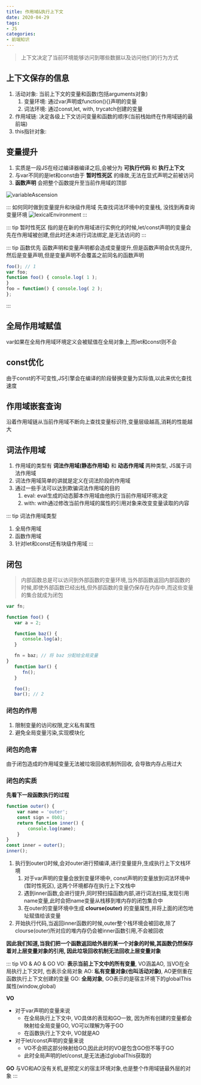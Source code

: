 ```yaml
---
title: 作用域&执行上下文
date: 2020-04-29
tags:
- JS
categories:
- 前端知识
---
```


> 上下文决定了当前环境能够访问到哪些数据以及访问他们的行为方式

## 上下文保存的信息
1. 活动对象: 当前上下文的变量和函数(包括arguments对象)
   1. 变量环境: 通过var声明或function(){}声明的变量
   2. 词法环境: 通过const,let, with, trycatch创建的变量
2. 作用域链: 决定各级上下文访问变量和函数的顺序(当前栈始终在作用域链的最前端)
3. this指针对象: 

## 变量提升
1. 实质是一段JS在经过编译器编译之后,会被分为 __可执行代码__ 和 __执行上下文__
2. 与var不同的是let和const由于 __暂时性死区__ 的缘故,无法在显式声明之前被访问
3. __函数声明__ 会把整个函数提升至当前作用域的顶部

<img :src="$withBase('/js/variableAscension.png')" alt="variableAscension">

::: 如何同时做到变量提升和块级作用域
先查找词法环境中的变量栈, 没找到再查询变量环境
<img :src="$withBase('/js/lexicalEnvironment.png')" alt="lexicalEnvironment">
:::

::: tip 暂时性死区
指的是在新的作用域进行实例化的时候,let/const声明的变量会先在作用域被创建,但此时还未进行词法绑定,是无法访问的
:::

::: tip 函数优先
函数声明和变量声明都会造成变量提升,但是函数声明会优先提升,然后是变量声明,但是变量声明不会覆盖之前同名的函数声明
```js
foo(); // 1
var foo;
function foo() { console.log( 1 );
}
foo = function() { console.log( 2 );
};
```
:::

## 全局作用域赋值
var如果在全局作用域环境定义会被赋值在全局对象上,而let和const则不会

## const优化
由于const的不可变性,JS引擎会在编译的阶段替换变量为实际值,以此来优化查找速度

## 作用域嵌套查询
沿着作用域链从当前作用域不断向上查找变量标识符,变量层级越高,消耗的性能越大

## 词法作用域
1. 作用域的类型有 __词法作用域(静态作用域)__ 和 __动态作用域__ 两种类型, JS属于词法作用域
2. 词法作用域简单的讲就是定义在词法阶段的作用域
3. 通过一些手法可以达到欺骗词法作用域的目的
   1. eval: eval生成的动态脚本作用域由他执行当前作用域环境决定
   2. with: with通过修改当前作用域的属性的引用对象来改变变量读取的内容

::: tip 词法作用域类型
1. 全局作用域
2. 函数作用域
3. 针对let和const还有块级作用域
:::

## 闭包
> 内部函数总是可以访问到外部函数的变量环境,当外部函数返回内部函数的时候,即使外部函数已经出栈,但外部函数的变量仍保存在内存中,而这些变量的集合就成为闭包

```js
var fn;

function foo() {
   var a = 2;

   function baz() {
      console.log(a);
   }

   fn = baz; // 将 baz 分配给全局变量 
}
   function bar() {
      fn();
   }

   foo();
   bar(); // 2
```
### 闭包的作用
1. 限制变量的访问权限,定义私有属性
2. 避免全局变量污染,实现模块化

### 闭包的危害
由于闭包造成的作用域变量无法被垃圾回收机制所回收, 会导致内存占用过大

### 闭包的实质
**先看下一段函数执行的过程**
```javascript
function outer() {
    var name = 'outer';
    const sign = 0b01;
    return function inner() {
        console.log(name);
    }
}
const inner = outer();
inner();
```
1. 执行到outer()时候,会对outer进行预编译,进行变量提升,生成执行上下文栈环境
   1. 对于var声明的变量会放到变量环境中, const声明的变量放到词法环境中(暂时性死区), 这两个环境都存在执行上下文栈中
   2. 遇到inner函数,会进行提升,同时预扫描函数内部,进行词法扫描,发现引用name变量,此时会把name变量从栈移到堆内存的闭包集合中
   3. 在outer的变量环境中生成 __clourse(outer)__ 的变量属性,并将上面的闭包地址赋值给该变量
2. 开始执行代码,当返回inner函数的时候,outer整个栈环境会被回收,除了clourse(outer)所对应的堆内存仍会被inner函数引用,不会被回收

**因此我们知道,当我们把一个函数返回给外层的某一个对象的时候,其函数仍然保存着对上层变量对象的引用, 因此垃圾回收机制无法回收上层变量对象**

::: tip VO & AO & GO
VO: __表示当前上下文中的所有变量__, VO涵盖AO, 当VO在全局执行上下文时, 也表示全局对象
AO: __私有变量对象(也叫活动对象)__, AO更侧重在函数执行上下文创建的变量
GO: __全局对象__, GO表示的是宿主环境下的globalThis属性(window,global) 

**VO**
- 对于var声明的变量来说
  - 在全局执行上下文中, VO具体的表现和GO一致, 因为所有创建的变量都会映射给全局变量GO, VO可以理解为等于GO
  - 在函数执行上下文中, VO就是AO
- 对于let/const声明的变量来说
  - VO不会把这部分映射给GO,因此此时的VO是包含GO但不等于GO
  - 此时全局声明的let/const,是无法通过globalThis获取的

**GO**
与VO和AO没有关机,是预定义的宿主环境对象,也是整个作用域链最外层的对象
:::
